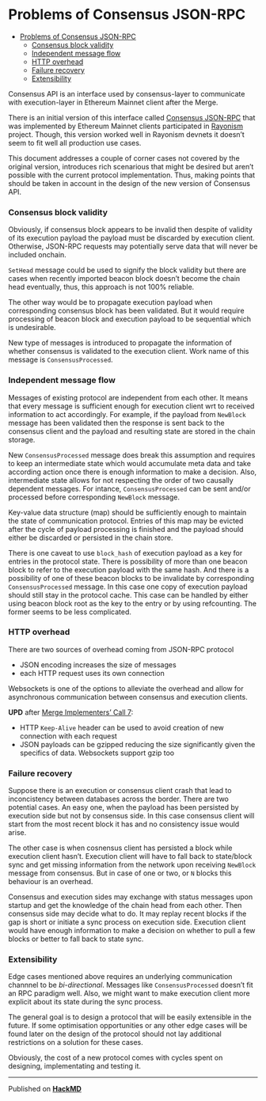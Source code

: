 # Problems of Consensus JSON-RPC

-   [Problems of Consensus JSON-RPC](https://hackmd.io/@n0ble/problems_of_consensus_json_rpc#Problems-of-Consensus-JSON-RPC "Problems of Consensus JSON-RPC")
    -   [Consensus block validity](https://hackmd.io/@n0ble/problems_of_consensus_json_rpc#Consensus-block-validity "Consensus block validity")
    -   [Independent message flow](https://hackmd.io/@n0ble/problems_of_consensus_json_rpc#Independent-message-flow "Independent message flow")
    -   [HTTP overhead](https://hackmd.io/@n0ble/problems_of_consensus_json_rpc#HTTP-overhead "HTTP overhead")
    -   [Failure recovery](https://hackmd.io/@n0ble/problems_of_consensus_json_rpc#Failure-recovery "Failure recovery")
    -   [Extensibility](https://hackmd.io/@n0ble/problems_of_consensus_json_rpc#Extensibility "Extensibility")

Consensus API is an interface used by consensus-layer to communicate with execution-layer in Ethereum Mainnet client after the Merge.

There is an initial version of this interface called [Consensus JSON-RPC](https://github.com/ethereum/rayonism/blob/master/specs/merge.md#consensus-json-rpc) that was implemented by Ethereum Mainnet clients participated in [Rayonism](https://rayonism.io/) project. Though, this version worked well in Rayonism devnets it doesn’t seem to fit well all production use cases.

This document addresses a couple of corner cases not covered by the original version, introduces rich scenarious that might be desired but aren’t possible with the current protocol implementation. Thus, making points that should be taken in account in the design of the new version of Consensus API.

### [](https://hackmd.io/@n0ble/problems_of_consensus_json_rpc#Consensus-block-validity "Consensus-block-validity")Consensus block validity

Obviously, if consensus block appears to be invalid then despite of validity of its execution payload the payload must be discarded by execution client. Otherwise, JSON-RPC requests may potentially serve data that will never be included onchain.

`SetHead` message could be used to signify the block validity but there are cases when recently imported beacon block doesn’t become the chain head eventually, thus, this approach is not 100% reliable.

The other way would be to propagate execution payload when corresponding consensus block has been validated. But it would require processing of beacon block and execution payload to be sequential which is undesirable.

New type of messages is introduced to propagate the information of whether consensus is validated to the execution client. Work name of this message is `ConsensusProcessed`.

### [](https://hackmd.io/@n0ble/problems_of_consensus_json_rpc#Independent-message-flow "Independent-message-flow")Independent message flow

Messages of existing protocol are independent from each other. It means that every message is sufficient enough for execution client wrt to received information to act accordingly. For example, if the payload from `NewBlock` message has been validated then the response is sent back to the consensus client and the payload and resulting state are stored in the chain storage.

New `ConsensusProcessed` message does break this assumption and requires to keep an intermediate state which would accumulate meta data and take according action once there is enough information to make a decision. Also, intermediate state allows for not respecting the order of two causally dependent messages. For intance, `ConsensusProcessed` can be sent and/or processed before corresponding `NewBlock` message.

Key-value data structure (map) should be sufficiently enough to maintain the state of communication protocol. Entries of this map may be evicted after the cycle of payload processing is finished and the payload should either be discarded or persisted in the chain store.

There is one caveat to use `block_hash` of execution payload as a key for entries in the protocol state. There is possibility of more than one beacon block to refer to the execution payload with the same hash. And there is a possibility of one of these beacon blocks to be invalidate by corresponding `ConsensusProcessed` message. In this case one copy of execution payload should still stay in the protocol cache. This case can be handled by either using beacon block root as the key to the entry or by using refcounting. The former seems to be less complicated.

### [](https://hackmd.io/@n0ble/problems_of_consensus_json_rpc#HTTP-overhead "HTTP-overhead")HTTP overhead

There are two sources of overhead coming from JSON-RPC protocol

-   JSON encoding increases the size of messages
-   each HTTP request uses its own connection

Websockets is one of the options to alleviate the overhead and allow for asynchronous communication between consensus and execution clients.

**UPD** after [Merge Implementers’ Call 7](https://github.com/ethereum/pm/issues/345):

-   HTTP `Keep-Alive` header can be used to avoid creation of new connection with each request
-   JSON payloads can be gzipped reducing the size significantly given the specifics of data. Websockets support gzip too

### [](https://hackmd.io/@n0ble/problems_of_consensus_json_rpc#Failure-recovery "Failure-recovery")Failure recovery

Suppose there is an execution or consensus client crash that lead to inconcistency between databases across the border. There are two potential cases. An easy one, when the payload has been persisted by execution side but not by consensus side. In this case consensus client will start from the most recent block it has and no consistency issue would arise.

The other case is when cosnensus client has persisted a block while execution client hasn’t. Execution client will have to fall back to state/block sync and get missing information from the network upon receiving `NewBlock` message from consensus. But in case of one or two, or `N` blocks this behaviour is an overhead.

Consensus and execution sides may exchange with status messages upon startup and get the knowledge of the chain head from each other. Then consensus side may decide what to do. It may replay recent blocks if the gap is short or initiate a sync process on execution side. Execution client would have enough information to make a decision on whether to pull a few blocks or better to fall back to state sync.

### [](https://hackmd.io/@n0ble/problems_of_consensus_json_rpc#Extensibility "Extensibility")Extensibility

Edge cases mentioned above requires an underlying communication channnel to be _bi-directional_. Messages like `ConsensusProcessed` doesn’t fit an RPC paradigm well. Also, we might want to make execution client more explicit about its state during the sync process.

The general goal is to design a protocol that will be easily extensible in the future. If some optimisation opportunities or any other edge cases will be found later on the design of the protocol should not lay additional restrictions on a solution for these cases.

Obviously, the cost of a new protocol comes with cycles spent on designing, implementating and testing it.

---

Published on  **[HackMD](https://hackmd.io/)**